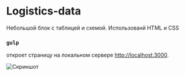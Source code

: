 # Logistics-data
Небольшой блок с таблицей и схемой.
Использованй HTML и CSS

### `gulp`
откроет страницу на локальном сервере [http://localhost:3000](http://localhost:3000).

![Скриншот](https://i.ibb.co/9cDwdpG/localhost-3000.png)
